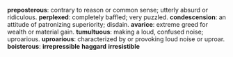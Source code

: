 **preposterous**: contrary to reason or common sense; utterly absurd or ridiculous.
**perplexed**: completely baffled; very puzzled.
**condescension**: an attitude of patronizing superiority; disdain.
**avarice**: extreme greed for wealth or material gain.
**tumultuous**: making a loud, confused noise; uproarious.
**uproarious**: characterized by or provoking loud noise or uproar.
**boisterous**: 
**irrepressible**
**haggard**
**irresistible**

